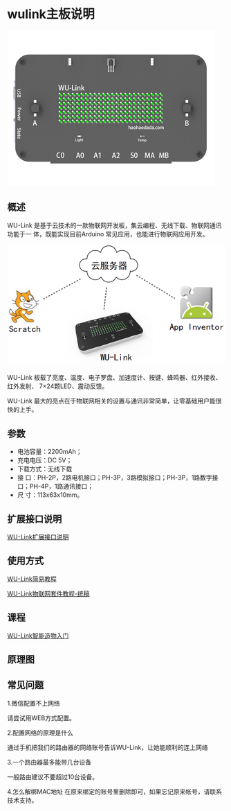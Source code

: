 # wulink主板说明   
![](./wulink-images/wulink.jpeg)

## 概述
WU-Link 是基于云技术的一款物联网开发板，集云编程、无线下载、物联网通讯功能于一
体，既能实现目前Arduino 常见应用，也能进行物联网应用开发。

![](./wulink-images/00.PNG)

WU-Link 板载了亮度、温度、电子罗盘、加速度计、按键、蜂鸣器、红外接收、红外发射、
7×24颗LED、震动反馈。

WU-Link 最大的亮点在于物联网相关的设置与通讯非常简单，让零基础用户能很快的上手。

## 参数
* 电池容量：2200mAh；
* 充电电压：DC 5V；
* 下载方式：无线下载
* 接    口：PH-2P，2路电机接口；PH-3P，3路模拟接口；PH-3P，1路数字接口；PH-4P，1路通讯接口；
* 尺    寸：113x63x10mm。

## 扩展接口说明
[WU-Link扩展接口说明](https://github.com/Haohaodada-official/haohaodada-docs/blob/master/wulink/pdf/WU-Link%E6%89%A9%E5%B1%95%E6%8E%A5%E5%8F%A3%E8%AF%B4%E6%98%8E.pdf) 

## 使用方式
[WU-Link简易教程](https://github.com/Haohaodada-official/haohaodada-docs/blob/master/wulink/pdf/WU-Link%E7%AE%80%E6%98%93%E6%95%99%E7%A8%8B.pdf) 

[WU-Link物联网套件教程-统稿](https://github.com/Haohaodada-official/haohaodada-docs/blob/master/wulink/pdf/WU-Link%E7%89%A9%E8%81%94%E7%BD%91%E5%A5%97%E4%BB%B6%E6%95%99%E7%A8%8B-%E7%BB%9F%E7%A8%BF.pdf) 


## 课程
[WU-Link智能造物入门](http://doc.haohaodada.com/zh/latest/book/WU-Link%E6%99%BA%E8%83%BD%E9%80%A0%E7%89%A9%E5%85%A5%E9%97%A8/index.html) 

## 原理图

## 常见问题
1.微信配置不上网络

请尝试用WEB方式配置。

2.配置网络的原理是什么

通过手机把我们的路由器的网络账号告诉WU-Link，让她能顺利的连上网络

3.一个路由器最多能带几台设备

一般路由建议不要超过10台设备。

4.怎么解绑MAC地址
在原来绑定的账号里删除即可，如果忘记原来帐号，请联系技术支持。
